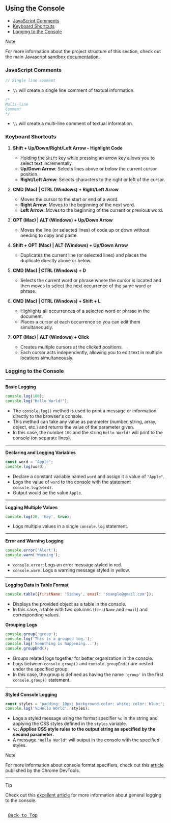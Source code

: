 ## Using the Console
* [JavaScript Comments](#javascript-comments)
* [Keyboard Shortcuts](#keyboard-shortcuts)
* [Logging to the Console](#logging-to-the-console)

> [!NOTE]
> For more information about the project structure of this section, check out the main Javascript sandbox [documentation](https://github.com/sidneyshafer/javascript-sandbox/tree/main?tab=readme-ov-file#project-structure-overview).

### JavaScript Comments
```javascript
// Single line comment
```
* `\\` will create a single line comment of textual information.

```javascript
/*
Multi-line
Comment
*/
```
* `\\` will create a multi-line comment of textual information.

### Keyboard Shortcuts

1. **Shift + Up/Down/Right/Left Arrow - Highlight Code**
    * Holding the `Shift` key while pressing an arrow key allows you to select text incrementally.
    * **Up/Down Arrow**: Selects lines above or below the current cursor position.
    * **Right/Left Arrow**: Selects characters to the right or left of the cursor.

2. **CMD (Mac) | CTRL (Windows) + Right/Left Arrow**
    * Moves the cursor to the start or end of a word.
    * **Right Arrow**: Moves to the beginning of the next word.
    * **Left Arrow**: Moves to the beginning of the current or previous word.

3. **OPT (Mac) | ALT (Windows) + Up/Down Arrow**
    * Moves the line (or selected lines) of code up or down without needing to copy and paste.

4. **Shift + OPT (Mac) | ALT (Windows) + Up/Down Arrow**
    * Duplicates the current line (or selected lines) and places the duplicate directly above or below.

5. **CMD (Mac) | CTRL (Windows) + D**
    * Selects the current word or phrase where the cursor is located and then moves to select the next occurrence of the same word or phrase.

6. **CMD (Mac) | CTRL (Windows) + Shift + L**
    * Highlights all occurrences of a selected word or phrase in the document.
    * Places a cursor at each occurrence so you can edit them simultaneously.

7. **OPT (Mac) | ALT (Windows) + Click**
    * Creates multiple cursors at the clicked positions.
    * Each cursor acts independently, allowing you to edit text in multiple locations simultaneously.

### Logging to the Console
---
**Basic Logging**
```javascript
console.log(100);
console.log("Hello World!");
```
* The `console.log()` method is used to print a message or information directly to the browser's console.
* This method can take any value as parameter (number, string, array, object, etc.) and returns the value of the parameter given.
* In this case, the number `100` and the string `Hello World!` will print to the console (on separate lines).
---

**Declaring and Logging Variables**
```javascript
const word = "Apple";
console.log(word);
```
* Declare a constant variable named `word` and assign it a value of `"Apple"`.
* Logs the value of `word` to the console with the statement `console.log(word)`.
* Output would be the value `Apple`.
---

**Logging Multiple Values**
```javascript
console.log(20, 'Hey', true);
```
* Logs multiple values in a single `console.log` statement.
---

**Error and Warning Logging**
```javascript
console.error('Alert');
console.warn('Warning');
```
* `console.error`: Logs an error message styled in red.
* `console.warn`: Logs a warning message styled in yellow.
---

**Logging Data in Table Format**
```javascript
console.table({firstName: 'Sidney', email: 'example@gmail.com'});
```
* Displays the provided object as a table in the console.
* In this case, a table with two columns (`firstName` and `email`) and corresponding values.

**Grouping Logs**
```javascript
console.group('group');
console.log('This is a grouped log.');
console.log('Something is happening...');
console.groupEnd();
```
* Groups related logs together for better organization in the console.
* Logs between `console.group()` and `console.groupEnd()` are nested under the specified group.
* In this case, the group is defined as having the name `'group'` in the first `console.group()` statement.
---

**Styled Console Logging**
```javascript
const styles = 'padding: 10px; background-color: white; color: blue;';
console.log('%cHello World', styles);
```
* Logs a styled message using the format specifier `%c` in the string and applying the CSS styles defined in the `styles` variable.
* **`%c`: Applies CSS style rules to the output string as specified by the second parameter.**
* A message `"Hello World"` will output in the console with the specified styles.

> [!NOTE]
> For more information about console format specifiers, check out this [article](https://developer.chrome.com/docs/devtools/console/format-style) published by the Chrome DevTools.

---

> [!TIP]
> Check out this [excellent article](https://www.geeksforgeeks.org/javascript-console-log-method/) for more information about general logging to the console.

<kbd> <br> [Back to Top](#using-the-console) <br> </kbd>